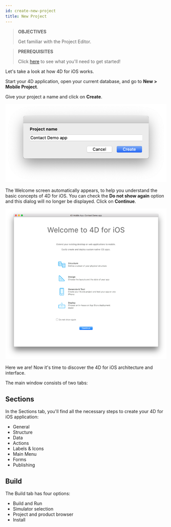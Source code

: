 ```yaml
---
id: create-new-project
title: New Project
---
```


> **OBJECTIVES**
>
>Get familiar with the Project Editor.

> **PREREQUISITES**
>
> Click [here](prerequisites.html) to see what you'll need to get started!

Let's take a look at how 4D for iOS works. 

Start your 4D application, open your current database, and go to **New > Mobile Project**.

Give your project a name and click on **Create**.

![Project Name](assets/en/project-editor/Project-creation-4D-for-iOS.png)

The Welcome screen automatically appears, to help you understand the basic concepts of 4D for iOS. You can check the **Do not show again** option and this dialog will no longer be displayed. Click on **Continue**.

![Welcome Screen](assets/en/project-editor/Welcome-Screen-4D-for-iOS.png)

Here we are! Now it's time to discover the 4D for iOS architecture and interface.

The main window consists of two tabs:

## Sections

In the Sections tab, you'll find all the necessary steps to create your 4D for iOS application:

* General
* Structure
* Data
* Actions
* Labels & Icons
* Main Menu
* Forms
* Publishing

## Build

The Build tab has four options:

* Build and Run 
* Simulator selection
* Project and product browser
* Install 
